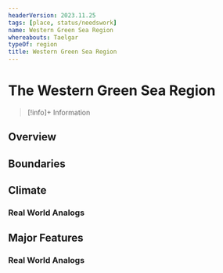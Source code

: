 ```yaml
---
headerVersion: 2023.11.25
tags: [place, status/needswork]
name: Western Green Sea Region
whereabouts: Taelgar
typeOf: region
title: Western Green Sea Region
---
```

# The Western Green Sea Region
>[!info]+ Information
> 
>> 

## Overview


## Boundaries


## Climate


### Real World Analogs


## Major Features


### Real World Analogs